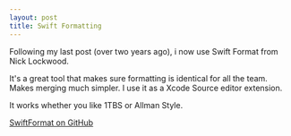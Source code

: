 ```yaml
---
layout: post
title: Swift Formatting
---
```


Following my last post (over two years ago), i now use Swift Format from Nick Lockwood.

It's a great tool that makes sure formatting is identical for all the team. Makes merging much simpler. I use it as a Xcode Source editor extension.

It works whether you like 1TBS or Allman Style.

[SwiftFormat on GitHub](https://github.com/nicklockwood/SwiftFormat)

<!--more-->


